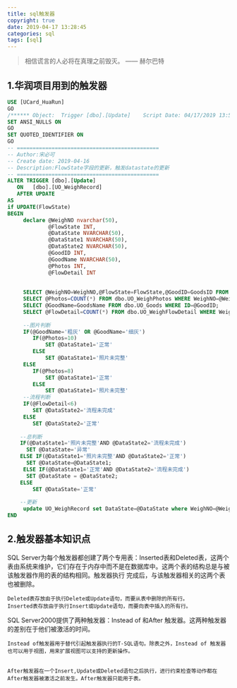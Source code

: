 ```yaml
---
title: sql触发器
copyright: true
date: 2019-04-17 13:28:45
categories: sql
tags: [sql]
---
```


<blockquote class="blockquote-center">相信谎言的人必将在真理之前毁灭。 —— 赫尔巴特</blockquote>

<!-- more -->

## 1.华润项目用到的触发器

```SQL
USE [UCard_HuaRun]
GO
/****** Object:  Trigger [dbo].[Update]    Script Date: 04/17/2019 13:57:21 ******/
SET ANSI_NULLS ON
GO
SET QUOTED_IDENTIFIER ON
GO
-- =============================================
-- Author:宋必可
-- Create date: 2019-04-16
-- Description:FlowState字段的更新，触发datastate的更新
-- =============================================
ALTER TRIGGER [dbo].[Update] 
   ON   [dbo].[UO_WeighRecord]
   AFTER UPDATE
AS
if UPDATE(FlowState) 
BEGIN
	 declare @WeighNO nvarchar(50),
             @FlowState INT,
			 @DataState NVARCHAR(50),
			 @DataState1 NVARCHAR(50),
			 @DataState2 NVARCHAR(50),
			 @GoodID INT,
			 @GoodName NVARCHAR(50),
			 @Photos INT,
			 @FlowDetail INT
			 
			 
	 SELECT @WeighNO=WeighNO,@FlowState=FlowState,@GoodID=GoodsID FROM deleted;
	 SELECT @Photos=COUNT(*) FROM dbo.UO_WeighPhotos WHERE WeighNO=@WeighNO;
	 SELECT @GoodName=GoodsName FROM dbo.UO_Goods WHERE ID=@GoodID;
	 SELECT @FlowDetail=COUNT(*) FROM dbo.UO_WeighFlowDetail WHERE WeighNO=@WeighNO;
	 
	 --图片判断
	 IF(@GoodName='粗灰' OR @GoodName='细灰')
		IF(@Photos=10)
		    SET	@DataState1='正常'
		ELSE
		    SET	@DataState1='照片未完整'
	 ELSE 
		IF(@Photos=8)
		    SET	@DataState1='正常'
		ELSE 
			SET	@DataState1='照片未完整' 
	 --流程判断
	 IF(@FlowDetail<6)
		SET @DataState2='流程未完成'
	 ELSE
		SET @DataState2='正常'
			
	--总判断
	IF(@DataState1='照片未完整'AND @DataState2='流程未完成')
	  SET @DataState='异常'
	ELSE IF(@DataState1='照片未完整'AND @DataState2='正常')
	  SET @DataState=@DataState1;
	 ELSE IF(@DataState1='正常'AND @DataState2='流程未完成')
	  SET @DataState = @DataState2;
	ELSE
		SET @DataState='正常'
	
	--更新
	 update UO_WeighRecord set DataState=@DataState where WeighNO=@WeighNO 
END
```

## 2.触发器基本知识点
SQL Server为每个触发器都创建了两个专用表：Inserted表和Deleted表，这两个表由系统来维护，它们存在于内存中而不是在数据库中。这两个表的结构总是与被该触发器作用的表的结构相同。触发器执行 完成后，与该触发器相关的这两个表也被删除。

    Deleted表存放由于执行Delete或Update语句，而要从表中删除的所有行。
    Inserted表存放由于执行Insert或Update语句，而要向表中插入的所有行。


SQL Server2000提供了两种触发器：Instead of 和After 触发器。这两种触发器的差别在于他们被激活的时间。


    Instead of触发器用于替代引起触发器执行的T-SQL语句。除表之外，Instead of 触发器也可以用于视图，用来扩展视图可以支持的更新操作。


    After触发器在一个Insert,Update或Deleted语句之后执行，进行约束检查等动作都在After触发器被激活之前发生。After触发器只能用于表。